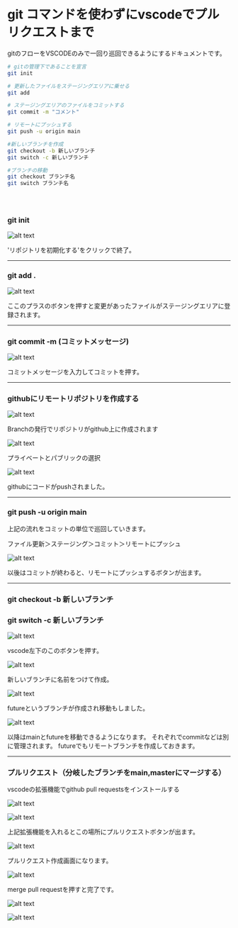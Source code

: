 # git コマンドを使わずにvscodeでプルリクエストまで

gitのフローをVSCODEのみで一回り巡回できるようにするドキュメントです。

```bash
# gitの管理下であることを宣言
git init 

# 更新したファイルをステージングエリアに乗せる
git add

# ステージングエリアのファイルをコミットする
git commit -m "コメント"

# リモートにプッシュする
git push -u origin main

#新しいブランチを作成
git checkout -b 新しいブランチ
git switch -c 新しいブランチ

#ブランチの移動
git checkout ブランチ名
git switch ブランチ名





```


### git init

![alt text](image.png)

'リポジトリを初期化する'をクリックで終了。

---

### git add .


![alt text](image-1.png)

ここのプラスのボタンを押すと変更があったファイルがステージングエリアに登録されます。

---

### git commit -m (コミットメッセージ)

![alt text](image-2.png)

コミットメッセージを入力してコミットを押す。

---

### githubにリモートリポジトリを作成する

![alt text](image-3.png)

Branchの発行でリポジトリがgithub上に作成されます


![alt text](image-4.png)

プライベートとパブリックの選択

![alt text](image-5.png)

githubにコードがpushされました。




---
### git push -u origin main

上記の流れをコミットの単位で巡回していきます。

ファイル更新＞ステージング＞コミット＞リモートにプッシュ

![alt text](image-6.png)

以後はコミットが終わると、リモートにプッシュするボタンが出ます。

---

### git checkout -b 新しいブランチ
### git switch -c 新しいブランチ

![alt text](image-7.png)

vscode左下のこのボタンを押す。

![alt text](image-8.png)

新しいブランチに名前をつけて作成。

![alt text](image-9.png)

futureというブランチが作成され移動もしました。

![alt text](image-11.png)

以降はmainとfutureを移動できるようになります。
それぞれでcommitなどは別に管理されます。
futureでもリモートブランチを作成しておきます。


---

### プルリクエスト（分岐したブランチをmain,masterにマージする）

vscodeの拡張機能でgithub pull requestsをインストールする

![alt text](image-12.png)

![alt text](image-13.png)

上記拡張機能を入れるとこの場所にプルリクエストボタンが出ます。

![alt text](image-14.png)

プルリクエスト作成画面になります。

![alt text](image-15.png)

merge pull requestを押すと完了です。


![alt text](image-16.png)



![alt text](image-17.png)

